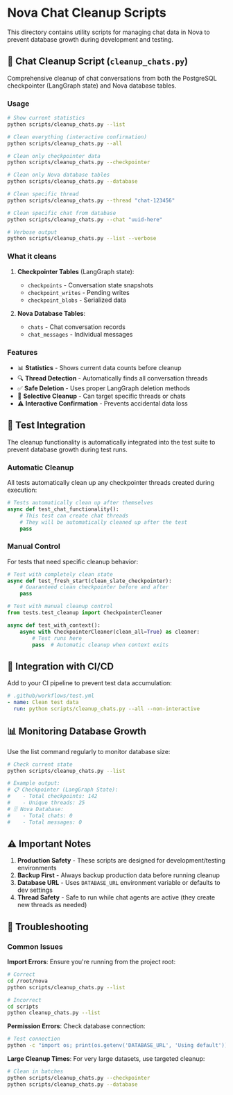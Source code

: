 # Nova Chat Cleanup Scripts

This directory contains utility scripts for managing chat data in Nova to prevent database growth during development and testing.

## 🧹 Chat Cleanup Script (`cleanup_chats.py`)

Comprehensive cleanup of chat conversations from both the PostgreSQL checkpointer (LangGraph state) and Nova database tables.

### Usage

```bash
# Show current statistics
python scripts/cleanup_chats.py --list

# Clean everything (interactive confirmation)
python scripts/cleanup_chats.py --all

# Clean only checkpointer data
python scripts/cleanup_chats.py --checkpointer

# Clean only Nova database tables
python scripts/cleanup_chats.py --database

# Clean specific thread
python scripts/cleanup_chats.py --thread "chat-123456"

# Clean specific chat from database
python scripts/cleanup_chats.py --chat "uuid-here"

# Verbose output
python scripts/cleanup_chats.py --list --verbose
```

### What it cleans

1. **Checkpointer Tables** (LangGraph state):
   - `checkpoints` - Conversation state snapshots
   - `checkpoint_writes` - Pending writes
   - `checkpoint_blobs` - Serialized data

2. **Nova Database Tables**:
   - `chats` - Chat conversation records
   - `chat_messages` - Individual messages

### Features

- 📊 **Statistics** - Shows current data counts before cleanup
- 🔍 **Thread Detection** - Automatically finds all conversation threads
- ✅ **Safe Deletion** - Uses proper LangGraph deletion methods
- 🎯 **Selective Cleanup** - Can target specific threads or chats
- ⚠️ **Interactive Confirmation** - Prevents accidental data loss

## 🧪 Test Integration

The cleanup functionality is automatically integrated into the test suite to prevent database growth during test runs.

### Automatic Cleanup

All tests automatically clean up any checkpointer threads created during execution:

```python
# Tests automatically clean up after themselves
async def test_chat_functionality():
    # This test can create chat threads
    # They will be automatically cleaned up after the test
    pass
```

### Manual Control

For tests that need specific cleanup behavior:

```python
# Test with completely clean state
async def test_fresh_start(clean_slate_checkpointer):
    # Guaranteed clean checkpointer before and after
    pass

# Test with manual cleanup control
from tests.test_cleanup import CheckpointerCleaner

async def test_with_context():
    async with CheckpointerCleaner(clean_all=True) as cleaner:
        # Test runs here
        pass  # Automatic cleanup when context exits
```

## 🚀 Integration with CI/CD

Add to your CI pipeline to prevent test data accumulation:

```yaml
# .github/workflows/test.yml
- name: Clean test data
  run: python scripts/cleanup_chats.py --all --non-interactive
```

## 📊 Monitoring Database Growth

Use the list command regularly to monitor database size:

```bash
# Check current state
python scripts/cleanup_chats.py --list

# Example output:
# 📋 Checkpointer (LangGraph State):
#    - Total checkpoints: 142
#    - Unique threads: 25
# 🗄️ Nova Database:
#    - Total chats: 0
#    - Total messages: 0
```

## ⚠️ Important Notes

1. **Production Safety** - These scripts are designed for development/testing environments
2. **Backup First** - Always backup production data before running cleanup
3. **Database URL** - Uses `DATABASE_URL` environment variable or defaults to dev settings
4. **Thread Safety** - Safe to run while chat agents are active (they create new threads as needed)

## 🔧 Troubleshooting

### Common Issues

**Import Errors**: Ensure you're running from the project root:
```bash
# Correct
cd /root/nova
python scripts/cleanup_chats.py --list

# Incorrect  
cd scripts
python cleanup_chats.py --list
```

**Permission Errors**: Check database connection:
```bash
# Test connection
python -c "import os; print(os.getenv('DATABASE_URL', 'Using default'))"
```

**Large Cleanup Times**: For very large datasets, use targeted cleanup:
```bash
# Clean in batches
python scripts/cleanup_chats.py --checkpointer
python scripts/cleanup_chats.py --database
``` 